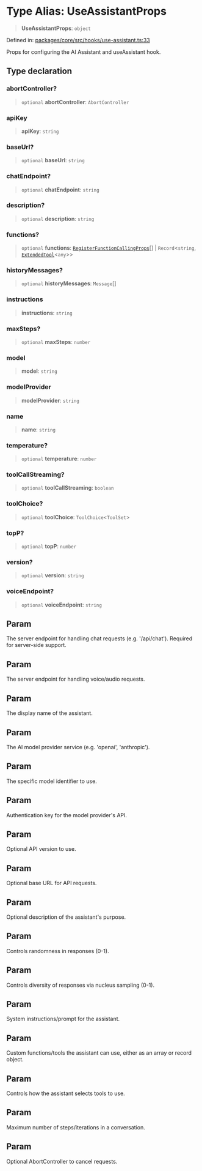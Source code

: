 # Type Alias: UseAssistantProps

> **UseAssistantProps**: `object`

Defined in: [packages/core/src/hooks/use-assistant.ts:33](https://github.com/GeoDaCenter/openassistant/blob/ae6e39c15b60e7a98a21d90a5bbeff5dc44c1295/packages/core/src/hooks/use-assistant.ts#L33)

Props for configuring the AI Assistant and useAssistant hook.

## Type declaration

### abortController?

> `optional` **abortController**: `AbortController`

### apiKey

> **apiKey**: `string`

### baseUrl?

> `optional` **baseUrl**: `string`

### chatEndpoint?

> `optional` **chatEndpoint**: `string`

### description?

> `optional` **description**: `string`

### functions?

> `optional` **functions**: [`RegisterFunctionCallingProps`](RegisterFunctionCallingProps.md)[] \| `Record`\<`string`, [`ExtendedTool`](ExtendedTool.md)\<`any`\>\>

### historyMessages?

> `optional` **historyMessages**: `Message`[]

### instructions

> **instructions**: `string`

### maxSteps?

> `optional` **maxSteps**: `number`

### model

> **model**: `string`

### modelProvider

> **modelProvider**: `string`

### name

> **name**: `string`

### temperature?

> `optional` **temperature**: `number`

### toolCallStreaming?

> `optional` **toolCallStreaming**: `boolean`

### toolChoice?

> `optional` **toolChoice**: `ToolChoice`\<`ToolSet`\>

### topP?

> `optional` **topP**: `number`

### version?

> `optional` **version**: `string`

### voiceEndpoint?

> `optional` **voiceEndpoint**: `string`

## Param

The server endpoint for handling chat requests (e.g. '/api/chat'). Required for server-side support.

## Param

The server endpoint for handling voice/audio requests.

## Param

The display name of the assistant.

## Param

The AI model provider service (e.g. 'openai', 'anthropic').

## Param

The specific model identifier to use.

## Param

Authentication key for the model provider's API.

## Param

Optional API version to use.

## Param

Optional base URL for API requests.

## Param

Optional description of the assistant's purpose.

## Param

Controls randomness in responses (0-1).

## Param

Controls diversity of responses via nucleus sampling (0-1).

## Param

System instructions/prompt for the assistant.

## Param

Custom functions/tools the assistant can use, either as an array or record object.

## Param

Controls how the assistant selects tools to use.

## Param

Maximum number of steps/iterations in a conversation.

## Param

Optional AbortController to cancel requests.
